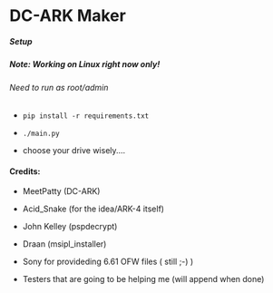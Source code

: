 # DC-ARK Maker

##### Setup

##### Note: Working on Linux right now only!

###### Need to run as root/admin

* `pip install -r requirements.txt`

* `./main.py`

* choose your drive wisely....


#### Credits:

* MeetPatty (DC-ARK)

* Acid_Snake (for the idea/ARK-4 itself)

* John Kelley  (pspdecrypt)

* Draan (msipl_installer)

* Sony for provideding 6.61 OFW files ( still ;-) ) 

* Testers that are going to be helping me (will append when done)
